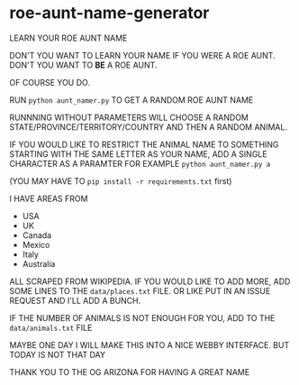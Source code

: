 # roe-aunt-name-generator
LEARN YOUR ROE AUNT NAME

DON'T YOU WANT TO LEARN YOUR NAME IF YOU WERE A ROE AUNT. DON'T YOU WANT TO **BE** A ROE AUNT.

OF COURSE YOU DO.

RUN `python aunt_namer.py` TO GET A RANDOM ROE AUNT NAME

RUNNNING WITHOUT PARAMETERS WILL CHOOSE A RANDOM STATE/PROVINCE/TERRITORY/COUNTRY AND THEN A RANDOM ANIMAL.

IF YOU WOULD LIKE TO RESTRICT THE ANIMAL NAME TO SOMETHING STARTING WITH THE SAME LETTER AS YOUR NAME, ADD A SINGLE CHARACTER AS A PARAMTER FOR EXAMPLE `python aunt_namer.py a`

(YOU MAY HAVE TO `pip install -r requirements.txt` first)

I HAVE AREAS FROM 
- USA
- UK
- Canada
- Mexico
- Italy
- Australia

ALL SCRAPED FROM WIKIPEDIA. IF YOU WOULD LIKE TO ADD MORE, ADD SOME LINES TO THE `data/places.txt` FILE. OR LIKE PUT IN AN ISSUE REQUEST AND I'LL ADD A BUNCH.

IF THE NUMBER OF ANIMALS IS NOT ENOUGH FOR YOU, ADD TO THE `data/animals.txt` FILE

MAYBE ONE DAY I WILL MAKE THIS INTO A NICE WEBBY INTERFACE. BUT TODAY IS NOT THAT DAY

THANK YOU TO THE OG ARIZONA FOR HAVING A GREAT NAME
